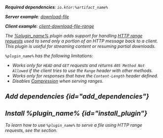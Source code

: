 [//]: # (title: Partial content)

<var name="artifact_name" value="ktor-server-partial-content"/>
<var name="package_name" value="io.ktor.server.plugins.partialcontent"/>
<var name="plugin_name" value="PartialContent"/>

<tldr>
<p>
<b>Required dependencies</b>: <code>io.ktor:%artifact_name%</code>
</p>
<p>
<b>Server example</b>:
<a href="https://github.com/ktorio/ktor-documentation/tree/%current-branch%/codeSnippets/snippets/download-file">download-file</a>
</p>
<p>
<b>Client example</b>:
<a href="https://github.com/ktorio/ktor-documentation/tree/%current-branch%/codeSnippets/snippets/client-download-file-range">client-download-file-range</a>
</p>
</tldr>

The [%plugin_name%](https://api.ktor.io/ktor-server/ktor-server-plugins/ktor-server-partial-content/io.ktor.server.plugins.partialcontent/-partial-content.html) plugin adds support for handling [HTTP range requests](https://developer.mozilla.org/en-US/docs/Web/HTTP/Range_requests) used to send only a portion of an HTTP message back to a client. This plugin is useful for streaming content or resuming partial downloads.

`%plugin_name%` has the following limitations:
- Works only for `HEAD` and `GET` requests and returns `405 Method Not Allowed` if the client tries to use the `Range` header with other methods.
- Works only for responses that have the `Content-Length` header defined.
- Disables [Compression](compression.md) when serving ranges.


## Add dependencies {id="add_dependencies"}

<include from="lib.topic" element-id="add_ktor_artifact_intro"/>
<include from="lib.topic" element-id="add_ktor_artifact"/>

## Install %plugin_name% {id="install_plugin"}

<include from="lib.topic" element-id="install_plugin"/>

To learn how to use `%plugin_name%` to serve a file using HTTP range requests, see the [](responses.md#file) section.
